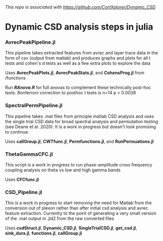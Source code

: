 *This repo is associated with https://github.com/CortXplorer/Dynamic_CSD*

# Dynamic CSD analysis steps in julia 

### AvrecPeakPipeline.jl

This pipeline takes extracted features from avrec and layer trace data in the form of csv (output from matlab) and produces graphs and plots for all t tests and cohen's d tests as well as a few extra plots to explore the data

Uses **AvrecPeakPlots.jl**, **AvrecPeakStats.jl**, and **CohensProg.jl** from /functions

Run ***RAnova.R*** for full anovas to complement these technically post-hoc tests. Bonferroni correction to posthoc t tests is n=14 p > 0.0038

### SpectralPermPipeline.jl

This pipeline takes .mat files from principle matlab CSD analysis and uses the single trial CSD data for broad spectral analysis and permutation testing (see Deane et al. 2020). It is a work in progress but doesn't look promising to continue.

Uses **callGroup.jl**, **CWTfunc.jl**, **Permfunctions.jl**, and **RunPermuations.jl**

### ThetaGammaCFC.jl

This script is a work in progress to run phase-amplitude cross frequency coupling analysis on theta vs low and high gamma bands

Uses **CFCfunc.jl**

### CSD_Pipeline.jl

This is a work in progress to start removing the need for Matlab from the conversion out of plexon rather than after initial csd analysis and avrec feature extraction. Currenlty to the point of generating a very small version of the .mat output in .jld2 from the raw converted files

Uses **csdStruct.jl**, **Dynamic_CSD.jl**, **SingleTrialCSD.jl**, **get_csd.jl**, **sink_dura.jl**, **functions.jl**, **callGroup.jl**